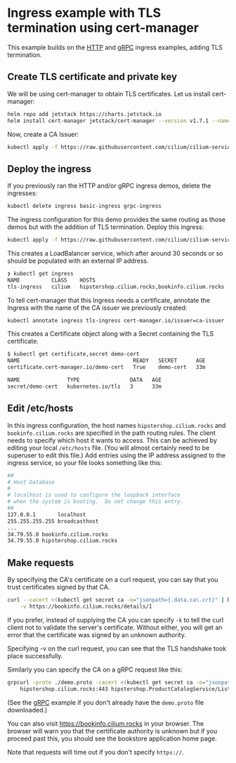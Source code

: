 # Ingress example with TLS termination using cert-manager

This example builds on the [HTTP](http.md) and [gRPC](grpc.md) ingress examples, adding TLS
termination.

## Create TLS certificate and private key

We will be using cert-manager to obtain TLS certificates. Let us install
cert-manager:

```sh
helm repo add jetstack https://charts.jetstack.io
helm install cert-manager jetstack/cert-manager --version v1.7.1 --namespace cert-manager --set installCRDs=true --create-namespace
```

Now, create a CA Issuer:

```sh
kubectl apply -f https://raw.githubusercontent.com/cilium/cilium-service-mesh-beta/main/kubernetes-ingress/ca-issuer.yaml
```

## Deploy the ingress

If you previously ran the HTTP and/or gRPC ingress demos, delete the ingresses:

```sh
kubectl delete ingress basic-ingress grpc-ingress
```

The ingress configuration for this demo provides the same routing as those demos
but with the addition of TLS termination. Deploy this ingress:

```sh
kubectl apply -f https://raw.githubusercontent.com/cilium/cilium-service-mesh-beta/main/kubernetes-ingress/tls-ingress.yaml
```

This creates a LoadBalancer service, which after around 30 seconds or so should
be populated with an external IP address.

```sh
❯ kubectl get ingress
NAME          CLASS    HOSTS                                            ADDRESS        PORTS     AGE
tls-ingress   cilium   hipstershop.cilium.rocks,bookinfo.cilium.rocks   35.195.24.75   80, 443   6m5s
```

To tell cert-manager that this Ingress needs a certificate, annotate the
Ingress with the name of the CA issuer we previously created:

```sh
kubectl annotate ingress tls-ingress cert-manager.io/issuer=ca-issuer
```

This creates a Certificate object along with a Secret containing the TLS
certificate.

```sh
$ kubectl get certificate,secret demo-cert
NAME                                    READY   SECRET      AGE
certificate.cert-manager.io/demo-cert   True    demo-cert   33m

NAME               TYPE                DATA   AGE
secret/demo-cert   kubernetes.io/tls   3      33m
```

## Edit /etc/hosts

In this ingress configuration, the host names `hipstershop.cilium.rocks` and
`bookinfo.cilium.rocks` are specified in the path routing rules. The client
needs to specify which host it wants to access. This can be achieved by
editing your local `/etc/hosts` file. (You will almost certainly need to be
superuser to edit this file.) Add entries using the IP address
assigned to the ingress service, so your file looks something like this:

```sh
##
# Host Database
#
# localhost is used to configure the loopback interface
# when the system is booting.  Do not change this entry.
##
127.0.0.1       localhost
255.255.255.255 broadcasthost
...
34.79.55.0 bookinfo.cilium.rocks
34.79.55.0 hipstershop.cilium.rocks
```

## Make requests

By specifying the CA's certificate on a curl request, you can say that you trust certificates
signed by that CA.

```sh
curl --cacert <(kubectl get secret ca -o="jsonpath={.data.ca\.crt}" | base64 -d) \
    -v https://bookinfo.cilium.rocks/details/1
```

If you prefer, instead of supplying the CA you can specify `-k` to tell the curl client not to validate the
server's certificate. Without either, you will get an error that the certificate
was signed by an unknown authority.

Specifying -v on the curl request, you can see that the TLS handshake took place successfully.

Similarly you can specify the CA on a gRPC request like this:

```sh
grpcurl -proto ./demo.proto -cacert <(kubectl get secret ca -o="jsonpath={.data.ca\.crt}" | base64 -d) \
    hipstershop.cilium.rocks:443 hipstershop.ProductCatalogService/ListProducts
```

(See the [gRPC](grpc.md) example if you don't already have the `demo.proto` file downloaded.)

You can also visit https://bookinfo.cilium.rocks in your browser. The browser
will warn you that the certificate authority is unknown but if you proceed past
this, you should see the bookstore application home page.

Note that requests will time out if you don't specify `https://`.
